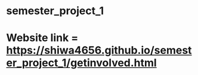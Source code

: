 # semester_project_1

# Website link = https://shiwa4656.github.io/semester_project_1/getinvolved.html

